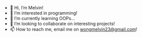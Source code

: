- 👋 Hi, I’m Melvin!
- 👀 I’m interested in programming!
- 🌱 I’m currently learning OOPs...
- 💞️ I’m looking to collaborate on interesting projects!
- 📫 How to reach me, email me on wongmelvin23@gmail.com!

<!---
wongmelvin23/wongmelvin23 is a ✨ special ✨ repository because its `README.md` (this file) appears on your GitHub profile.
You can click the Preview link to take a look at your changes.
--->
